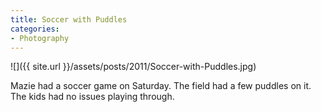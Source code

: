 ```yaml
---
title: Soccer with Puddles
categories:
- Photography
---
```


![]({{ site.url }}/assets/posts/2011/Soccer-with-Puddles.jpg)
  



Mazie had a soccer game on Saturday. The field had a few puddles on it. The kids had no issues playing through.
